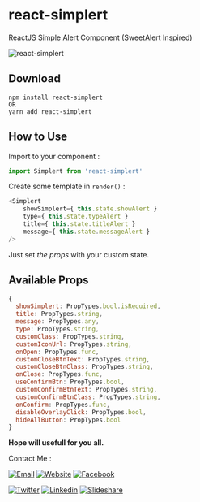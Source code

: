 # react-simplert
ReactJS Simple Alert Component (SweetAlert Inspired)

![react-simplert](https://mazipan.github.io/react-simplert/images/react-simplert.png)

## Download
```
npm install react-simplert
OR
yarn add react-simplert
```

## How to Use

Import to your component : 
```javascript
import Simplert from 'react-simplert'
```

Create some template in `render()` :
```javascript
<Simplert 
    showSimplert={ this.state.showAlert }
    type={ this.state.typeAlert }
    title={ this.state.titleAlert }
    message={ this.state.messageAlert }
/>
```
Just set _the props_ with your custom state.

## Available Props

```javascript
{
  showSimplert: PropTypes.bool.isRequired,
  title: PropTypes.string,
  message: PropTypes.any,        
  type: PropTypes.string,
  customClass: PropTypes.string,
  customIconUrl: PropTypes.string,
  onOpen: PropTypes.func,
  customCloseBtnText: PropTypes.string,
  customCloseBtnClass: PropTypes.string,
  onClose: PropTypes.func,
  useConfirmBtn: PropTypes.bool,
  customConfirmBtnText: PropTypes.string,
  customConfirmBtnClass: PropTypes.string,
  onConfirm: PropTypes.func,
  disableOverlayClick: PropTypes.bool,
  hideAllButton: PropTypes.bool
}
```



**Hope will usefull for you all.**

Contact Me :

[![Email](https://img.shields.io/badge/mazipanneh-Email-yellow.svg?maxAge=3600)](mailto:mazipanneh@gmail.com) 
[![Website](https://img.shields.io/badge/mazipanneh-Blog-brightgreen.svg?maxAge=3600)](https://mazipanneh.com/blog/)
[![Facebook](https://img.shields.io/badge/mazipanneh-Facebook-blue.svg?maxAge=3600)](https://facebook.com/mazipanneh) 

[![Twitter](https://img.shields.io/badge/Maz_Ipan-Twitter-55acee.svg?maxAge=3600)](https://twitter.com/Maz_Ipan) 
[![Linkedin](https://img.shields.io/badge/irfanmaulanamazipan-Linkedin-0077b5.svg?maxAge=3600)](https://id.linkedin.com/in/irfanmaulanamazipan) 
[![Slideshare](https://img.shields.io/badge/IrfanMaulana21-Slideshare-0077b5.svg?maxAge=3600)](https://www.slideshare.net/IrfanMaulana21) 
